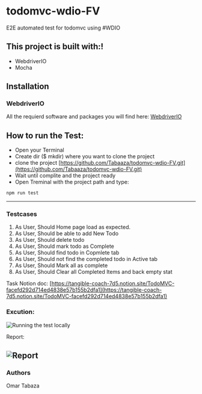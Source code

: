 

# todomvc-wdio-FV
E2E automated test for todomvc using #WDIO

## This project is built with:!
- WebdriverIO
- Mocha

## Installation

### WebdriverIO
All the requierd software and packages you will find here: [WebdriverIO](https://webdriver.io/docs/gettingstarted.html)

## How to run the Test:
- Open your Terminal
- Create dir ($ mkdir) where you want to clone the project 
- clone the project [https://github.com/Tabaaza/todomvc-wdio-FV.git](https://github.com/Tabaaza/todomvc-wdio-FV.git)
- Wait until complite and the project ready
- Open Treminal with the project path and type:
```sh
npm run test 
```

--- 

### Testcases

1. As User, Should Home page load as expected.
2. As User, Should be able to add New Todo
3. As User, Should delete todo
4. As User, Should mark todo as Complete
5. As User, Should find todo in Copmlete tab
6. As User, Should not find the completed todo in Active tab
7. As User, Should Mark all as complete
8. As User, Should Clear all Completed Items and back empty stat

Task Notion doc: 
[https://tangible-coach-7d5.notion.site/TodoMVC-facefd292d714ed4838e57b155b2dfa1](https://tangible-coach-7d5.notion.site/TodoMVC-facefd292d714ed4838e57b155b2dfa1)

### Excution: 
![Running the test locally](https://github.com/Tabaaza/todomvc-wdio-FV/raw/main/github_Media/ezgif.com-gif-maker.gif)

Report: 

![Report](https://github.com/Tabaaza/todomvc-wdio-FV/raw/main/github_Media/Report.png)
---
### Authors
Omar Tabaza 
